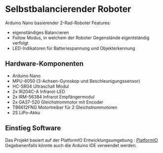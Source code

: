 # Selbstbalancierender Roboter

Arduino Nano basierender 2-Rad-Roboter
Features:
- eigenständiges Balancieren
- Follow Modus, in welchem der Roboter Gegenstände eigentständig verfolgt
- LED-Indikatoren für Batteriespannung und Objekterkennung

## Hardware-Komponenten
- Arduino Nano
- MPU-6050 (3-Achsen-Gyroskop und Beschleunigungssensor)
- HC-SR04 Ultraschall Modul
- 2x IR204C-A Infrarot-LED
- 2x IRM-56384 Infrarot Empfängermodul
- 2x GA37-520 Gleichstrommotor mit Encoder
- TB6612FNG Motortreiber für 2 Gleichstrommotoren
- 2S LiPo-Akku

## Einstieg Software
Das Projekt basiert auf der PlatformIO Entwicklungsumgebung : [PlatformIO](https://platformio.org/) <br />
Gegebenenfalls könnte auch die Arduino IDE verwendet werden.

